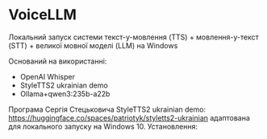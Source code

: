 # VoiceLLM
Локальний запуск системи текст-у-мовлення (TTS) + мовлення-у-текст (STT) + великої мовної моделі (LLM) на Windows

Оснований на використанні:
- OpenAI Whisper
- StyleTTS2 ukrainian demo
- Ollama+qwen3:235b-a22b

Програма Сергія Стецьковича StyleTTS2 ukrainian demo:
https://huggingface.co/spaces/patriotyk/styletts2-ukrainian
адаптована для локального запуску на Windows 10.
Установлення:
